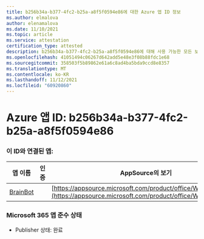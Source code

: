 ```yaml
---
title: b256b34a-b377-4fc2-b25a-a8f5f0594e86에 대한 Azure 앱 ID 정보
ms.author: elmalova
author: elenamalova
ms.date: 11/10/2021
ms.topic: article
ms.service: attestation
certification_type: attested
description: b256b34a-b377-4fc2-b25a-a8f5f0594e86에 대해 사용 가능한 모든 보안 및 규정 준수 정보입니다.
ms.openlocfilehash: 41051494c06267d642add5e48e3f08b88fdc1e68
ms.sourcegitcommit: 358503f5b89862e61a6c8ad4ba5bda9ccd8e8357
ms.translationtype: MT
ms.contentlocale: ko-KR
ms.lasthandoff: 11/12/2021
ms.locfileid: "60920860"
---
```

# <a name="azure-app-id-b256b34a-b377-4fc2-b25a-a8f5f0594e86"></a>Azure 앱 ID: b256b34a-b377-4fc2-b25a-a8f5f0594e86


### <a name="apps-associated-with-this-id"></a>이 ID와 연결된 앱:
| **앱 이름** | **인증** | **AppSource의 보기** |
|--------------|---------------|-----------------------|
| [BrainBot](https://docs.microsoft.com/microsoft-365-app-certification/forward/WA104381981) |  | [https://appsource.microsoft.com/product/office/WA104381981](https://appsource.microsoft.com/product/office/WA104381981) |

### <a name="microsoft-365-app-compliance-status"></a>Microsoft 365 앱 준수 상태
- Publisher 상태: 완료
